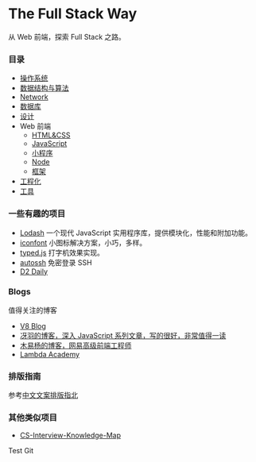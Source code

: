 # The Full Stack Way

从 Web 前端，探索 Full Stack 之路。

### 目录

- [操作系统](./pages/operating-system/README.md)
- [数据结构与算法](./pages/data-structure-and-algorithms/README.md)
- [Network](./pages/network/README.md)
- [数据库](./pages/database/README.md)
- [设计](./pages/design/README.md)
- Web 前端
    - [HTML&CSS](./pages/html&css/README.md)
    - [JavaScript](./pages/javascript/README.md)
    - [小程序](./pages/mini-program/README.md) 
    - [Node](./pages/node/README.md)
    - [框架](./pages/framework/README.md)
- [工程化](./pages/engineering/README.md)
- [工具](./pages/tools/README.md)


### 一些有趣的项目

- [Lodash](https://lodash.com/) 一个现代 JavaScript 实用程序库，提供模块化，性能和附加功能。
- [iconfont](http://www.iconfont.cn/) 小图标解决方案，小巧，多样。
- [typed.js](https://github.com/mattboldt/typed.js/) 打字机效果实现。
- [autossh](https://github.com/FeeiCN/autossh) 免密登录 SSH
- [D2 Daily](https://daily.fairyever.com/)

### Blogs

值得关注的博客

- [V8 Blog](https://v8.dev/blog)
- [冴羽的博客，深入 JavaScript 系列文章，写的很好，非常值得一读](https://github.com/mqyqingfeng/Blog)
- [木易杨的博客，网易高级前端工程师](https://github.com/yygmind/blog)
- [Lambda Academy](https://lambda.academy/)

### 排版指南

参考[中文文案排版指北](./pages/copywriting-guide.md)

### 其他类似项目

- [CS-Interview-Knowledge-Map](https://github.com/InterviewMap/CS-Interview-Knowledge-Map)

Test Git